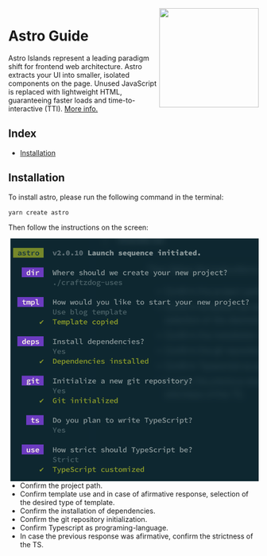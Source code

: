 <img src="" align="right" width="200" height="200" />

# Astro Guide

Astro Islands represent a leading paradigm shift for frontend web architecture. Astro extracts your UI into smaller,
isolated components on the page. Unused JavaScript is replaced with lightweight HTML, guaranteeing faster
loads and time-to-interactive (TTI). [More info.](https://astro.build/)

## Index

- [Installation](#installation)

## Installation

To install astro, please run the following command in the terminal:

```
yarn create astro
```

Then follow the instructions on the screen:

<img src="https://github.com/Gorachevsky/guides/blob/develop/frameworks/astro/docs/images/astro-init-v2.png?raw=true" align="right" width="500" />

- Confirm the project path.
- Confirm template use and in case of afirmative response, selection of the desired type of template.
- Confirm the installation of dependencies.
- Confirm the git repository initialization.
- Confirm Typescript as programing-language.
- In case the previous response was afirmative, confirm the strictness of the TS.
